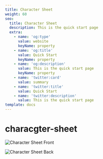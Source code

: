 ```yaml
---
title: Character Sheet
weight: 60
seo:
  title: Character Sheet
  description: This is the quick start page
  extra:
    - name: 'og:type'
      value: website
      keyName: property
    - name: 'og:title'
      value: Quick Start
      keyName: property
    - name: 'og:description'
      value: This is the quick start page
      keyName: property
    - name: 'twitter:card'
      value: summary
    - name: 'twitter:title'
      value: Quick Start
    - name: 'twitter:description'
      value: This is the quick start page
template: docs
---
```


# characgter-sheet

![Character Sheet Front](https://github.com/donnay/interesting-octopus/tree/9cfbd1403693cdcd0669bf5c24326f97bc82bc59/images/CharacterSheetFront.jpg)

![Character Sheet Back](https://github.com/donnay/interesting-octopus/tree/9cfbd1403693cdcd0669bf5c24326f97bc82bc59/images/CharacterSheetBack.jpg)

